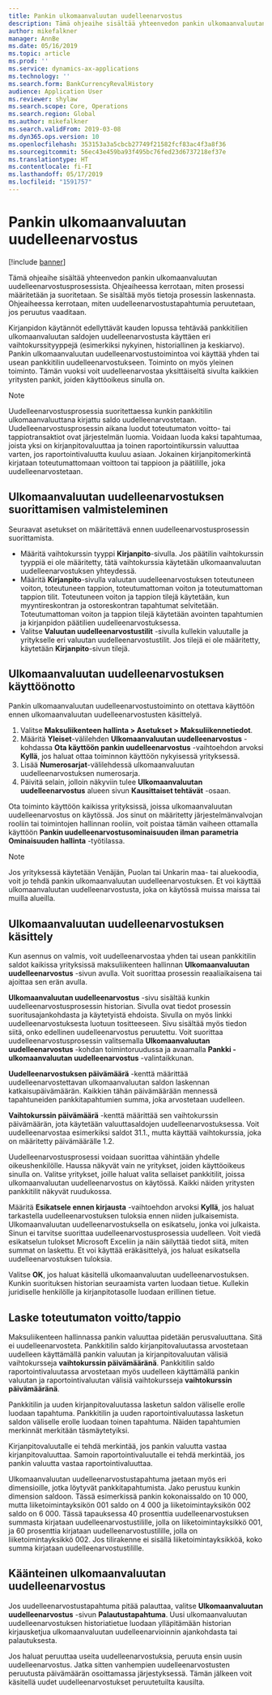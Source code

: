 ```yaml
---
title: Pankin ulkomaanvaluutan uudelleenarvostus
description: Tämä ohjeaihe sisältää yhteenvedon pankin ulkomaanvaluutan uudelleenarvostusprosessista. Se sisältää tietoja asetuksista, prosessin suorittamisesta ja laskemisesta sekä uudelleenarvostustapahtumien peruutuksesta.
author: mikefalkner
manager: AnnBe
ms.date: 05/16/2019
ms.topic: article
ms.prod: ''
ms.service: dynamics-ax-applications
ms.technology: ''
ms.search.form: BankCurrencyRevalHistory
audience: Application User
ms.reviewer: shylaw
ms.search.scope: Core, Operations
ms.search.region: Global
ms.author: mikefalkner
ms.search.validFrom: 2019-03-08
ms.dyn365.ops.version: 10
ms.openlocfilehash: 353153a3a5cbcb27749f21582fcf83ac4f3a8f36
ms.sourcegitcommit: 56ec43e459ba93f495bc76fed23d6737218ef37e
ms.translationtype: HT
ms.contentlocale: fi-FI
ms.lasthandoff: 05/17/2019
ms.locfileid: "1591757"
---
```

# <a name="bank-foreign-currency-revaluation"></a>Pankin ulkomaanvaluutan uudelleenarvostus

[!include [banner](../includes/banner.md)]


Tämä ohjeaihe sisältää yhteenvedon pankin ulkomaanvaluutan uudelleenarvostusprosessista. Ohjeaiheessa kerrotaan, miten prosessi määritetään ja suoritetaan. Se sisältää myös tietoja prosessin laskennasta. Ohjeaiheessa kerrotaan, miten uudelleenarvostustapahtumia peruutetaan, jos peruutus vaaditaan.

Kirjanpidon käytännöt edellyttävät kauden lopussa tehtävää pankkitilien ulkomaanvaluutan saldojen uudelleenarvostusta käyttäen eri vaihtokurssityyppejä (esimerkiksi nykyinen, historiallinen ja keskiarvo). Pankin ulkomaanvaluutan uudelleenarvostustoimintoa voi käyttää yhden tai usean pankkitilin uudelleenarvostukseen. Toiminto on myös yleinen toiminto. Tämän vuoksi voit uudelleenarvostaa yksittäiseltä sivulta kaikkien yritysten pankit, joiden käyttöoikeus sinulla on.

> [!NOTE]
> Uudelleenarvostusprosessia suoritettaessa kunkin pankkitilin ulkomaanvaluuttana kirjattu saldo uudelleenarvostetaan. Uudelleenarvostusprosessin aikana luodut toteutumaton voitto- tai tappiotransaktiot ovat järjestelmän luomia. Voidaan luoda kaksi tapahtumaa, joista yksi on kirjanpitovaluuttaa ja toinen raportointikurssin valuuttaa varten, jos raportointivaluutta kuuluu asiaan. Jokainen kirjanpitomerkintä kirjataan toteutumattomaan voittoon tai tappioon ja päätilille, joka uudelleenarvostetaan.

## <a name="prepare-to-run-foreign-currency-revaluation"></a>Ulkomaanvaluutan uudelleenarvostuksen suorittamisen valmisteleminen

Seuraavat asetukset on määritettävä ennen uudelleenarvostusprosessin suorittamista.

- Määritä vaihtokurssin tyyppi **Kirjanpito**-sivulla. Jos päätilin vaihtokurssin tyyppiä ei ole määritetty, tätä vaihtokurssia käytetään ulkomaanvaluutan uudelleenarvostuksen yhteydessä.
- Määritä **Kirjanpito**-sivulla valuutan uudelleenarvostuksen toteutuneen voiton, toteutuneen tappion, toteutumattoman voiton ja toteutumattoman tappion tilit. Toteutuneen voiton ja tappion tilejä käytetään, kun myyntireskontran ja ostoreskontran tapahtumat selvitetään. Toteutumattoman voiton ja tappion tilejä käytetään avointen tapahtumien ja kirjanpidon päätilien uudelleenarvostuksessa.
- Valitse **Valuutan uudelleenarvostustilit** -sivulla kullekin valuutalle ja yritykselle eri valuutan uudelleenarvostustilit. Jos tilejä ei ole määritetty, käytetään **Kirjanpito**-sivun tilejä.

## <a name="enable-foreign-currency-revaluation"></a>Ulkomaanvaluutan uudelleenarvostuksen käyttöönotto

Pankin ulkomaanvaluutan uudelleenarvostustoiminto on otettava käyttöön ennen ulkomaanvaluutan uudelleenarvostusten käsittelyä.

1. Valitse **Maksuliikenteen hallinta \> Asetukset \> Maksuliikennetiedot**.
2. Määritä **Yleiset**-välilehden **Ulkomaanvaluutan uudelleenarvostus** -kohdassa **Ota käyttöön pankin uudelleenarvostus** -vaihtoehdon arvoksi **Kyllä**, jos haluat ottaa toiminnon käyttöön nykyisessä yrityksessä. 
3. Lisää **Numerosarjat**-välilehdessä ulkomaanvaluutan uudelleenarvostuksen numerosarja.
4. Päivitä selain, jolloin näkyviin tulee **Ulkomaanvaluutan uudelleenarvostus** alueen sivun **Kausittaiset tehtävät** -osaan.

Ota toiminto käyttöön kaikissa yrityksissä, joissa ulkomaanvaluutan uudelleenarvostus on käytössä. Jos sinut on määritetty järjestelmänvalvojan rooliin tai toimintojen hallinnan rooliin, voit poistaa tämän vaiheen ottamalla käyttöön **Pankin uudelleenarvostusominaisuuden ilman parametria** **Ominaisuuden hallinta** -työtilassa.

> [!NOTE]
> Jos yrityksessä käytetään Venäjän, Puolan tai Unkarin maa- tai aluekoodia, voit jo tehdä pankin ulkomaanvaluutan uudelleenarvostuksen. Et voi käyttää ulkomaanvaluutan uudelleenarvostusta, joka on käytössä muissa maissa tai muilla alueilla.

## <a name="process-foreign-currency-revaluation"></a>Ulkomaanvaluutan uudelleenarvostuksen käsittely

Kun asennus on valmis, voit uudelleenarvostaa yhden tai usean pankkitilin saldot kaikissa yrityksissä maksuliikenteen hallinnan **Ulkomaanvaluutan uudelleenarvostus** -sivun avulla. Voit suorittaa prosessin reaaliaikaisena tai ajoittaa sen erän avulla.

**Ulkomaanvaluutan uudelleenarvostus** -sivu sisältää kunkin uudelleenarvostusprosessin historian. Sivulla ovat tiedot prosessin suoritusajankohdasta ja käytetyistä ehdoista. Sivulla on myös linkki uudelleenarvostuksesta luotuun tositteeseen. Sivu sisältää myös tiedon siitä, onko edellinen uudelleenarvostus peruutettu. Voit suorittaa uudelleenarvostusprosessin valitsemalla **Ulkomaanvaluutan uudelleenarvostus** -kohdan toimintoruudussa ja avaamalla **Pankki - ulkomaanvaluutan uudelleenarvostus** -valintaikkunan.

**Uudelleenarvostuksen päivämäärä** -kenttä määrittää uudelleenarvostettavan ulkomaanvaluutan saldon laskennan katkaisupäivämäärän. Kaikkien tähän päivämäärään mennessä tapahtuneiden pankkitapahtumien summa, joka arvostetaan uudelleen.

**Vaihtokurssin päivämäärä** -kenttä määrittää sen vaihtokurssin päivämäärän, jota käytetään valuuttasaldojen uudelleenarvostuksessa. Voit uudelleenarvostaa esimerkiksi saldot 31.1., mutta käyttää vaihtokurssia, joka on määritetty päivämäärälle 1.2.

Uudelleenarvostusprosessi voidaan suorittaa vähintään yhdelle oikeushenkilölle. Haussa näkyvät vain ne yritykset, joiden käyttöoikeus sinulla on. Valitse yritykset, joille haluat valita sellaiset pankkitilit, joissa ulkomaanvaluutan uudelleenarvostus on käytössä. Kaikki näiden yritysten pankkitilit näkyvät ruudukossa.

Määritä **Esikatsele ennen kirjausta** -vaihtoehdon arvoksi **Kyllä**, jos haluat tarkastella uudelleenarvostuksen tuloksia ennen niiden julkaisemista. Ulkomaanvaluutan uudelleenarvostuksella on esikatselu, jonka voi julkaista. Sinun ei tarvitse suorittaa uudelleenarvostusprosessia uudelleen. Voit viedä esikatselun tulokset Microsoft Exceliin ja näin säilyttää tiedot siitä, miten summat on laskettu. Et voi käyttää eräkäsittelyä, jos haluat esikatsella uudelleenarvostuksen tuloksia.

Valitse **OK**, jos haluat käsitellä ulkomaanvaluutan uudelleenarvostuksen. Kunkin suorituksen historian seuraamista varten luodaan tietue. Kullekin juridiselle henkilölle ja kirjanpitotasolle luodaan erillinen tietue.

## <a name="calculate-unrealized-gainloss"></a>Laske toteutumaton voitto/tappio

Maksuliikenteen hallinnassa pankin valuuttaa pidetään perusvaluuttana. Sitä ei uudelleenarvosteta. Pankkitilin saldo kirjanpitovaluutassa arvostetaan uudelleen käyttämällä pankin valuutan ja kirjanpitovaluutan välisiä vaihtokursseja **vaihtokurssin päivämääränä**. Pankkitilin saldo raportointivaluutassa arvostetaan myös uudelleen käyttämällä pankin valuutan ja raportointivaluutan välisiä vaihtokursseja **vaihtokurssin päivämääränä**.

Pankkitilin ja uuden kirjanpitovaluutassa lasketun saldon väliselle erolle luodaan tapahtuma. Pankkitilin ja uuden raportointivaluutassa lasketun saldon väliselle erolle luodaan toinen tapahtuma. Näiden tapahtumien merkinnät merkitään täsmäytetyiksi. 

Kirjanpitovaluutalle ei tehdä merkintää, jos pankin valuutta vastaa kirjanpitovaluuttaa. Samoin raportointivaluutalle ei tehdä merkintää, jos pankin valuutta vastaa raportointivaluuttaa.

Ulkomaanvaluutan uudelleenarvostustapahtuma jaetaan myös eri dimensioille, jotka löytyvät pankkitapahtumista. Jako perustuu kunkin dimension saldoon. Tässä esimerkissä pankin kokonaissaldo on 10 000, mutta liiketoimintayksikön 001 saldo on 4 000 ja liiketoimintayksikön 002 saldo on 6 000. Tässä tapauksessa 40 prosenttia uudelleenarvostuksen summasta kirjataan uudelleenarvostustilille, jolla on liiketoimintayksikkö 001, ja 60 prosenttia kirjataan uudelleenarvostustilille, jolla on liiketoimintayksikkö 002. Jos tilirakenne ei sisällä liiketoimintayksikköä, koko summa kirjataan uudelleenarvostustilille.

## <a name="reverse-foreign-currency-revaluation"></a>Käänteinen ulkomaanvaluutan uudelleenarvostus

Jos uudelleenarvostustapahtuma pitää palauttaa, valitse **Ulkomaanvaluutan uudelleenarvostus** -sivun **Palautustapahtuma**. Uusi ulkomaanvaluutan uudelleenarvostuksen historiatietue luodaan ylläpitämään historian kirjausketjua ulkomaanvaluutan uudelleenarvioinnin ajankohdasta tai palautuksesta.

Jos haluat peruuttaa useita uudelleenarvostuksia, peruuta ensin uusin uudelleenarvostus. Jatka sitten vanhempien uudelleenarvostusten peruutusta päivämäärän osoittamassa järjestyksessä. Tämän jälkeen voit käsitellä uudet uudelleenarvostukset peruutetuilta kausilta.
